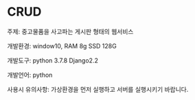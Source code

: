 # CRUD

주제: 중고물품을 사고파는 게시판 형태의 웹서비스

개발환경: window10, RAM 8g SSD 128G

개발도구: python 3.7.8 Django2.2

개발언어: python
<br>

사용시 유의사항: 가상환경을 먼저 실행하고 서버를 실행시키기 바랍니다.
